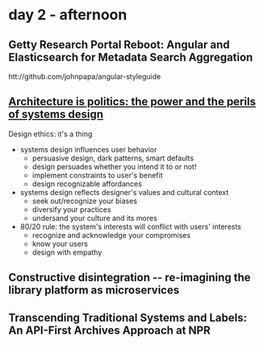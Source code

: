 # day 2 - afternoon

## Getty Research Portal Reboot: Angular and Elasticsearch for Metadata Search Aggregation

htt://github.com/johnpapa/angular-styleguide

## [Architecture is politics: the power and the perils of systems design](https://docs.google.com/presentation/d/180dMBG26xMYB9gfIotoUyCBQfO3XfmHiJGQjvn58GwY/edit?pref=2&pli=1#slide=id.ged47dc080_0_0)

Design ethics: it's a thing

 - systems design influences user behavior
 	- persuasive design, dark patterns, smart defaults
 	- design persuades whether you intend it to or not!
 	- implement constraints to user's benefit
 	- design recognizable affordances
 - systems design reflects designer's values and cultural context
 	- seek out/recognize your biases
 	- diversify your practices
 	- undersand your culture and its mores
 - 80/20 rule: the system's interests will conflict with users' interests
 	- recognize and acknowledge your compromises
 	- know your users
 	- design with empathy

## Constructive disintegration -- re-imagining the library platform as microservices



## Transcending Traditional Systems and Labels: An API-First Archives Approach at NPR
